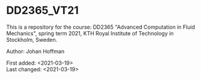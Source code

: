 # DD2365_VT21
This is a repository for the course:
DD2365 "Advanced Computation in Fluid Mechanics", spring term 2021, 
KTH Royal Institute of Technology in Stockholm, Sweden. 
   
Author: Johan Hoffman
  
First added:  <2021-03-19>   
Last changed: <2021-03-19>
